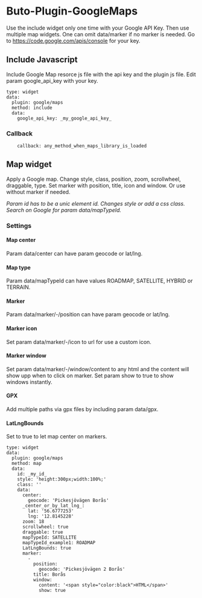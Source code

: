 # Buto-Plugin-GoogleMaps
Use the include widget only one time with your Google API Key. Then use multiple map widgets. One can omit data/marker if no marker is needed. Go to https://code.google.com/apis/console for your key.

## Include Javascript
Include Google Map resorce js file with the api key and the plugin js file. Edit param google_api_key with your key.
```
type: widget
data:
  plugin: google/maps
  method: include
  data:
    google_api_key: _my_google_api_key_
```

### Callback
```
    callback: any_method_when_maps_library_is_loaded
```

## Map widget

Apply a Google map. Change style, class, position, zoom, scrollwheel, draggable, type. Set marker with position, title, icon and window. Or use without marker if needed.

<i>Param id has to be a unic element id. Changes style or add a css class. Search on Google for param data/mapTypeId.</i>

### Settings

#### Map center
Param data/center can have param geocode or lat/lng.

#### Map type
Param data/mapTypeId can have values ROADMAP, SATELLITE, HYBRID or TERRAIN.

#### Marker
Param data/marker/-/position  can have param geocode or lat/lng.

#### Marker icon
Set param data/marker/-/icon to url for use a custom icon.

#### Marker window
Set param data/marker/-/window/content to any html and the content will show upp when to click on marker. Set param show to true to show windows instantly.

#### GPX
Add multiple paths via gpx files by including param data/gpx.

#### LatLngBounds
Set to true to let map center on markers.

```
type: widget
data:
  plugin: google/maps
  method: map
  data:
    id: _my_id_
    style: 'height:300px;width:100%;'
    class: ''
    data:
      center:
        geocode: 'Pickesjövägen Borås'
      _center_or_by_lat_lng_:
        lat: '56.6777253'
        lng: '12.8145228'
      zoom: 18
      scrollwheel: true
      draggable: true
      mapTypeId: SATELLITE
      mapTypeId_example1: ROADMAP
      LatLngBounds: true
      marker:
        -
          position:
            geocode: 'Pickesjövägen 2 Borås'
          title: Borås
          window:
            content: '<span style="color:black">HTML</span>'
            show: true
```




